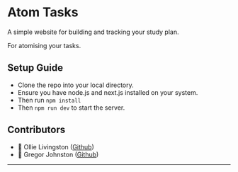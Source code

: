 # Atom Tasks 

A simple website for building and tracking your study plan.

For atomising your tasks.

## Setup Guide
- Clone the repo into your local directory.
- Ensure you have node.js and next.js installed on your system.
- Then run `npm install`
- Then `npm run dev` to start the server.

## Contributors
- 🎥 Ollie Livingston ([Github](https://github.com/OllieL1))
- 🎨 Gregor Johnston ([Github](https://github.com/greglikescode))

---
